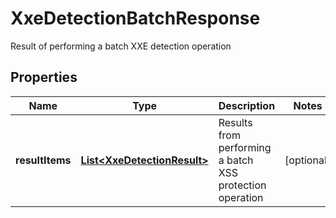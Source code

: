 

# XxeDetectionBatchResponse

Result of performing a batch XXE detection operation

## Properties

| Name | Type | Description | Notes |
|------------ | ------------- | ------------- | -------------|
|**resultItems** | [**List&lt;XxeDetectionResult&gt;**](XxeDetectionResult.md) | Results from performing a batch XSS protection operation |  [optional] |



